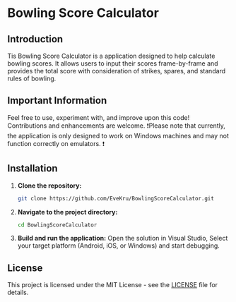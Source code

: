 # Bowling Score Calculator

## Introduction
Tis Bowling Score Calculator is a application designed to help calculate bowling scores. It allows users to input their scores frame-by-frame and provides the total score with consideration of strikes, spares, and standard rules of bowling.

## Important Information
Feel free to use, experiment with, and improve upon this code! Contributions and enhancements are welcome. ❗Please note that currently, the application is only designed to work on Windows machines and may not function correctly on emulators. ❗

## Installation
1. **Clone the repository:**
   ```bash
   git clone https://github.com/EveKru/BowlingScoreCalculator.git
2. **Navigate to the project directory:**
   ```bash
   cd BowlingScoreCalculator
3. **Build and run the application:**
   Open the solution in Visual Studio, Select your target platform (Android, iOS, or Windows) and start debugging.
   
## License
This project is licensed under the MIT License - see the [LICENSE](LICENSE) file for details.

  <img scr="resources/images/Screenshot_1.png"> <img scr="resources/images/Screenshot_2.png">
